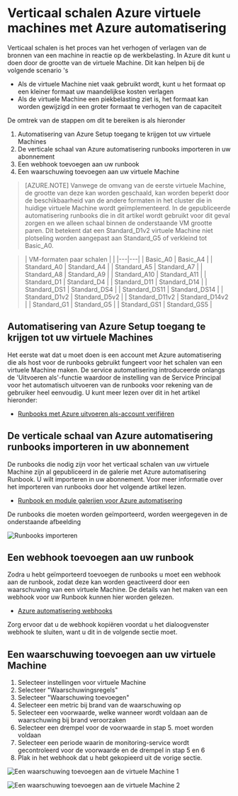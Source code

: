 <properties
    pageTitle="Verticaal schalen Azure virtuele machines met Azure automatisering | Microsoft Azure"
    description="Hoe een virtuele Windows-computer verticaal schalen in reactie op de monitoring van waarschuwingen met Azure automatisering"
    services="virtual-machines-windows"
    documentationCenter=""
    authors="singhkays"
    manager="timlt"
    editor=""
    tags="azure-resource-manager"/>

<tags
    ms.service="virtual-machines-windows"
    ms.workload="infrastructure-services"
    ms.tgt_pltfrm="vm-windows"
    ms.devlang="na"
    ms.topic="article"
    ms.date="03/29/2016"
    ms.author="singhkay"/>

# <a name="vertically-scale-azure-virtual-machines-with-azure-automation"></a>Verticaal schalen Azure virtuele machines met Azure automatisering

Verticaal schalen is het proces van het verhogen of verlagen van de bronnen van een machine in reactie op de werkbelasting. In Azure dit kunt u doen door de grootte van de virtuele Machine. Dit kan helpen bij de volgende scenario 's

- Als de virtuele Machine niet vaak gebruikt wordt, kunt u het formaat op een kleiner formaat uw maandelijkse kosten verlagen
- Als de virtuele Machine een piekbelasting ziet is, het formaat kan worden gewijzigd in een groter formaat te verhogen van de capaciteit

De omtrek van de stappen om dit te bereiken is als hieronder

1. Automatisering van Azure Setup toegang te krijgen tot uw virtuele Machines
2. De verticale schaal van Azure automatisering runbooks importeren in uw abonnement
3. Een webhook toevoegen aan uw runbook
4. Een waarschuwing toevoegen aan uw virtuele Machine

> [AZURE.NOTE] Vanwege de omvang van de eerste virtuele Machine, de grootte van deze kan worden geschaald, kan worden beperkt door de beschikbaarheid van de andere formaten in het cluster die in huidige virtuele Machine wordt geïmplementeerd. In de gepubliceerde automatisering runbooks die in dit artikel wordt gebruikt voor dit geval zorgen en we alleen schaal binnen de onderstaande VM grootte paren. Dit betekent dat een Standard_D1v2 virtuele Machine niet plotseling worden aangepast aan Standard_G5 of verkleind tot Basic_A0.

>| VM-formaten paar schalen |   |
|---|---|
|  Basic_A0 |  Basic_A4 |
|  Standard_A0 | Standard_A4 |
|  Standard_A5 | Standard_A7  |
|  Standard_A8 | Standard_A9  |
|  Standard_A10 |  Standard_A11 |
|  Standard_D1 |  Standard_D4 |
|  Standard_D11 | Standard_D14  |
|  Standard_DS1 |  Standard_DS4 |
|  Standard_DS11 | Standard_DS14  |
|  Standard_D1v2 |  Standard_D5v2 |
|  Standard_D11v2 |  Standard_D14v2 |
|  Standard_G1 |  Standard_G5 |
|  Standard_GS1 |  Standard_GS5 |

## <a name="setup-azure-automation-to-access-your-virtual-machines"></a>Automatisering van Azure Setup toegang te krijgen tot uw virtuele Machines

Het eerste wat dat u moet doen is een account met Azure automatisering die als host voor de runbooks gebruikt fungeert voor het schalen van een virtuele Machine maken. De service automatisering introduceerde onlangs de 'Uitvoeren als'-functie waardoor de instelling van de Service Principal voor het automatisch uitvoeren van de runbooks voor rekening van de gebruiker heel eenvoudig. U kunt meer lezen over dit in het artikel hieronder:

* [Runbooks met Azure uitvoeren als-account verifiëren](../automation/automation-sec-configure-azure-runas-account.md)

## <a name="import-the-azure-automation-vertical-scale-runbooks-into-your-subscription"></a>De verticale schaal van Azure automatisering runbooks importeren in uw abonnement

De runbooks die nodig zijn voor het verticaal schalen van uw virtuele Machine zijn al gepubliceerd in de galerie met Azure automatisering Runbook. U wilt importeren in uw abonnement. Voor meer informatie over het importeren van runbooks door het volgende artikel lezen.

* [Runbook en module galerijen voor Azure automatisering](../automation/automation-runbook-gallery.md)

De runbooks die moeten worden geïmporteerd, worden weergegeven in de onderstaande afbeelding

![Runbooks importeren](./media/virtual-machines-vertical-scaling-automation/scale-runbooks.png)

## <a name="add-a-webhook-to-your-runbook"></a>Een webhook toevoegen aan uw runbook

Zodra u hebt geïmporteerd toevoegen de runbooks u moet een webhook aan de runbook, zodat deze kan worden geactiveerd door een waarschuwing van een virtuele Machine. De details van het maken van een webhook voor uw Runbook kunnen hier worden gelezen.

* [Azure automatisering webhooks](../automation/automation-webhooks.md)

Zorg ervoor dat u de webhook kopiëren voordat u het dialoogvenster webhook te sluiten, want u dit in de volgende sectie moet.

## <a name="add-an-alert-to-your-virtual-machine"></a>Een waarschuwing toevoegen aan uw virtuele Machine

1. Selecteer instellingen voor virtuele Machine
2. Selecteer "Waarschuwingsregels"
3. Selecteer "Waarschuwing toevoegen"
4. Selecteer een metric bij brand van de waarschuwing op
5. Selecteer een voorwaarde, welke wanneer wordt voldaan aan de waarschuwing bij brand veroorzaken
6. Selecteer een drempel voor de voorwaarde in stap 5. moet worden voldaan
7. Selecteer een periode waarin de monitoring-service wordt gecontroleerd voor de voorwaarde en de drempel in stap 5 en 6
8. Plak in het webhook dat u hebt gekopieerd uit de vorige sectie.

![Een waarschuwing toevoegen aan de virtuele Machine 1](./media/virtual-machines-vertical-scaling-automation/add-alert-webhook-1.png)

![Een waarschuwing toevoegen aan de virtuele Machine 2](./media/virtual-machines-vertical-scaling-automation/add-alert-webhook-2.png)

